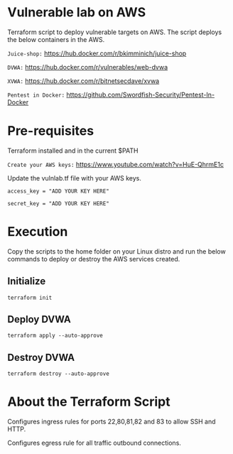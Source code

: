 # Vulnerable lab on AWS
Terraform script to deploy vulnerable targets on AWS. The script deploys the below containers in the AWS.

`Juice-shop:` https://hub.docker.com/r/bkimminich/juice-shop

`DVWA:` https://hub.docker.com/r/vulnerables/web-dvwa

`XVWA:` https://hub.docker.com/r/bitnetsecdave/xvwa

`Pentest in Docker:` https://github.com/Swordfish-Security/Pentest-In-Docker
 
# Pre-requisites
Terraform installed and in the current $PATH

`Create your AWS keys:` https://www.youtube.com/watch?v=HuE-QhrmE1c

Update the vulnlab.tf file with your AWS keys. 

`access_key = "ADD YOUR KEY HERE"`

`secret_key = "ADD YOUR KEY HERE"`

# Execution
Copy the scripts to the home folder on your Linux distro and run the below commands to deploy or destroy the AWS services created.

## Initialize
`terraform init`

## Deploy DVWA
`terraform apply --auto-approve`

## Destroy DVWA
`terraform destroy --auto-approve`

# About the Terraform Script
Configures ingress rules for ports 22,80,81,82 and 83 to allow SSH and HTTP.

Configures egress rule for all traffic outbound connections.
